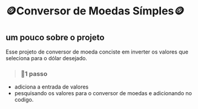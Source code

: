 # 🪙Conversor de Moedas Símples🪙

## um pouco sobre o projeto 

Esse projeto de conversor de moeda conciste em inverter os valores que seleciona para o dólar desejado. 

>### 📝1 passo 
- adiciona a entrada de valores 
- pesquisando os valores para o conversor de moedas e adicionando no codigo. 